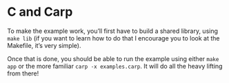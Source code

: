 # C and Carp

To make the example work, you’ll first have to build a shared library, using
`make lib` (if you want to learn how to do that I encourage you to look at the
Makefile, it’s very simple).

Once that is done, you should be able to run the example using either `make app`
or the more familiar `carp -x examples.carp`. It will do all the heavy lifting
from there!
